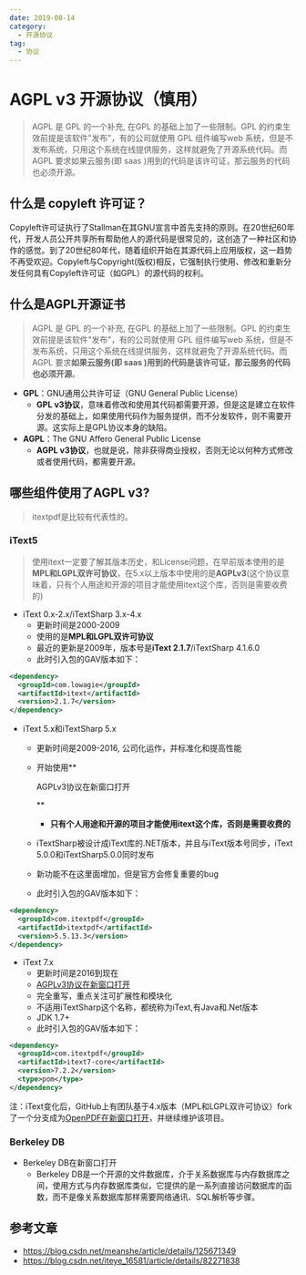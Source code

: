 ```yaml
---
date: 2019-08-14
category:
  - 开源协议
tag:
  - 协议
---
```

# AGPL v3 开源协议（慎用） 

> AGPL 是 GPL 的一个补充, 在GPL 的基础上加了一些限制。GPL 的约束生效前提是该软件"发布"，有的公司就使用 GPL 组件编写web 系统，但是不发布系统，只用这个系统在线提供服务，这样就避免了开源系统代码。而 AGPL 要求如果云服务(即 saas )用到的代码是该许可证，那云服务的代码也必须开源。

## 什么是 copyleft 许可证？

Copyleft许可证执行了Stallman在其GNU宣言中首先支持的原则。在20世纪60年代，开发人员公开共享所有帮助他人的源代码是很常见的，这创造了一种社区和协作的感觉。到了20世纪80年代，随着组织开始在其源代码上应用版权，这一趋势不再受欢迎。Copyleft与Copyright(版权)相反，它强制执行使用、修改和重新分发任何具有Copyleft许可证（如GPL）的源代码的权利。

## 什么是AGPL开源证书

> AGPL 是 GPL 的一个补充, 在GPL 的基础上加了一些限制。GPL 的约束生效前提是该软件"发布"，有的公司就使用 GPL 组件编写web 系统，但是不发布系统，只用这个系统在线提供服务，这样就避免了开源系统代码。而 AGPL 要求**如果云服务(即 saas )用到的代码是该许可证，那云服务的代码也必须开源**。

- **GPL**：GNU通用公共许可证（GNU General Public License）
  - **GPL v3协议**，意味着修改和使用其代码都需要开源，但是这是建立在软件分发的基础上，如果使用代码作为服务提供，而不分发软件，则不需要开源。这实际上是GPL协议本身的缺陷。
- **AGPL**：The GNU Affero General Public License
  - **AGPL v3协议**，也就是说，除非获得商业授权，否则无论以何种方式修改或者使用代码，都需要开源。

## 哪些组件使用了AGPL v3?

> itextpdf是比较有代表性的。

### iText5

> 使用itext一定要了解其版本历史，和License问题，在早前版本使用的是**MPL和LGPL双许可协议**，在5.x以上版本中使用的是**AGPLv3**(这个协议意味着，只有个人用途和开源的项目才能使用itext这个库，否则是需要收费的)

- iText 0.x-2.x/iTextSharp 3.x-4.x
  - 更新时间是2000-2009
  - 使用的是**MPL和LGPL双许可协议**
  - 最近的更新是2009年，版本号是**iText 2.1.7**/iTextSharp 4.1.6.0
  - 此时引入包的GAV版本如下：

```xml
<dependency>
  <groupId>com.lowagie</groupId>
  <artifactId>itext</artifactId>
  <version>2.1.7</version>
</dependency>
```

- iText 5.x和iTextSharp 5.x

  - 更新时间是2009-2016, 公司化运作，并标准化和提高性能

  - 开始使用**

    AGPLv3协议在新窗口打开

    ** 

    - **只有个人用途和开源的项目才能使用itext这个库，否则是需要收费的**

  - iTextSharp被设计成iText库的.NET版本，并且与iText版本号同步，iText 5.0.0和iTextSharp5.0.0同时发布

  - 新功能不在这里面增加，但是官方会修复重要的bug

  - 此时引入包的GAV版本如下：

```xml
<dependency>
  <groupId>com.itextpdf</groupId>
  <artifactId>itextpdf</artifactId>
  <version>5.5.13.3</version>
</dependency>
```

- iText 7.x
  - 更新时间是2016到现在
  - [AGPLv3协议在新窗口打开](https://github.com/itext/itextpdf/blob/develop/LICENSE.md)
  - 完全重写，重点关注可扩展性和模块化
  - 不适用iTextSharp这个名称，都统称为iText,有Java和.Net版本
  - JDK 1.7+
  - 此时引入包的GAV版本如下：

```xml
<dependency>
  <groupId>com.itextpdf</groupId>
  <artifactId>itext7-core</artifactId>
  <version>7.2.2</version>
  <type>pom</type>
</dependency>
```

注：iText变化后，GitHub上有团队基于4.x版本（MPL和LGPL双许可协议）fork了一个分支成为[OpenPDF在新窗口打开](https://github.com/LibrePDF/OpenPDF/)，并继续维护该项目。

### Berkeley DB

- Berkeley DB在新窗口打开
  - Berkeley DB是一个开源的文件数据库，介于关系数据库与内存数据库之间，使用方式与内存数据库类似，它提供的是一系列直接访问数据库的函数，而不是像关系数据库那样需要网络通讯、SQL解析等步骤。

## 参考文章

- https://blog.csdn.net/meanshe/article/details/125671349
- https://blog.csdn.net/iteye_16581/article/details/82271838
